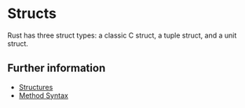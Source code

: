 # Structs

Rust has three struct types: a classic C struct, a tuple struct, and a unit struct.

## Further information

- [Structures](https://rust-book.cs.brown.edu/book/ch05-01-defining-structs.html)
- [Method Syntax](https://rust-book.cs.brown.edu/book/ch05-03-method-syntax.html)
